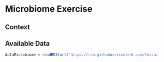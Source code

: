 # Microbiome Exercise


## Context



## Available Data


```R
dataMicrobiome = readRDS(url("https://raw.githubusercontent.com/lescai-teaching/class-bigdata-2023/main/L18_modelling_exercises/L18_dataset_dataMicrobiome.rds"))
```